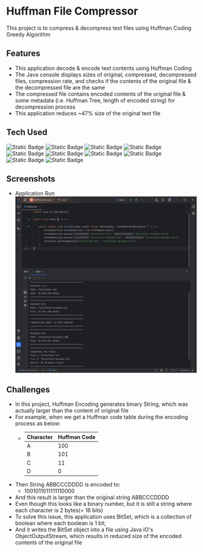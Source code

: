 # Huffman File Compressor

This project is to compress & decompress text files using Huffman Coding Greedy Algorithm

## Features

- This application decode & encode text contents using Huffman Coding
- The Java console displays sizes of original, compressed, decompressed files, compression rate, and checks if the contents of the original file & the decompressed file are the same
- The compressed file contains encoded contents of the original file & some metadata (i.e. Huffman Tree, length of encoded string) for decompression process
- This application reduces ~47% size of the original text file


## Tech Used

![Static Badge](https://img.shields.io/badge/Java-blue)
![Static Badge](https://img.shields.io/badge/Huffman_Coding-blue)
![Static Badge](https://img.shields.io/badge/Greedy_Algorithm-blue)
![Static Badge](https://img.shields.io/badge/Recursion-blue)
![Static Badge](https://img.shields.io/badge/Binary_Tree-blue)
![Static Badge](https://img.shields.io/badge/Tree_Traverse-blue)
![Static Badge](https://img.shields.io/badge/Hash_Map-blue)
![Static Badge](https://img.shields.io/badge/Min_Heap-blue)
![Static Badge](https://img.shields.io/badge/Bit_Set-blue)
![Static Badge](https://img.shields.io/badge/JAVA_IO-blue)

## Screenshots

- Application Run
  ![form](screenshot/img.png)

## Challenges

- In this project, Huffman Encoding generates binary String, which was actually larger than the content of original file
- For example, when we get a Huffman code table during the encoding process as below: 
  - Character | Huffman Code
    ------------- | -------------
    A  | 100
    B  | 101
    C  | 11
    D  | 0
- Then String ABBCCCDDDD is encoded to:
  - 1001011011111110000
- And this result is larger than the original string ABBCCCDDDD
- Even though this looks like a binary number, but it is still a string where each character is 2 bytes(= 16 bits)
- To solve this issue, this application uses BitSet, which is a collection of boolean where each boolean is 1 bit, 
- And it writes the BitSet object into a file using Java IO's ObjectOutputStream, which results in reduced size of the encoded contents of the original file 
  
